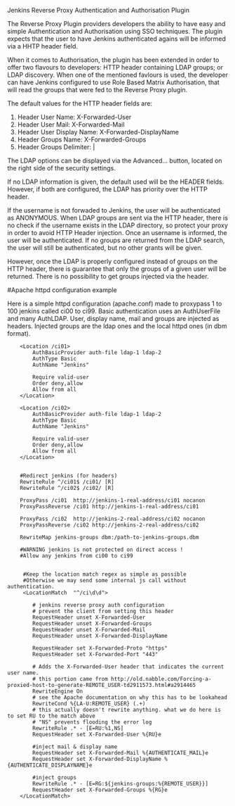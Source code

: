 Jenkins Reverse Proxy Authentication and Authorisation Plugin

The Reverse Proxy Plugin providers developers the ability to have easy and simple Authentication and Authorisation using SSO techniques. The plugin expects that the user to have Jenkins authenticated agains will be informed via a HHTP header field.

When it comes to Authorisation, the plugin has been extended in order to offer two flavours to developers: HTTP header containing LDAP groups; or LDAP discovery. When one of the mentioned favlours is used, the developer can have Jenkins configured to use Role Based Matrix Authorisation, that will read the groups that were fed to the Reverse Proxy plugin.

The default values for the HTTP header fields are:

1. Header User Name: X-Forwarded-User
2. Header User Mail: X-Forwarded-Mail
3. Header User Display Name: X-Forwarded-DisplayName
4. Header Groups Name: X-Forwarded-Groups
5. Header Groups Delimiter: |
 
The LDAP options can be displayed via the Advanced... button, located on the right side of the security settings.

If no LDAP information is given, the default used will be the HEADER fields. However, if both are configured, the LDAP has priority over the HTTP header.

If the username is not forwaded to Jenkins, the user will be authenticated as ANONYMOUS. When LDAP groups are sent via the HTTP header, there is no check if the username exists in the LDAP directory, so protect your proxy in order to avoid HTTP Header injection. Once an username is informed, the user will be authenticated. If no groups are returned from the LDAP search, the user will still be authenticated, but no other grants will be given.

However, once the LDAP is properly configured instead of groups on the HTTP header, there is guarantee that only the groups of a given user will be returned. There is no possibility to get groups injected via the header.


#Apache httpd configuration example

Here is a simple httpd configuration (apache.conf) made to proxypass 1 to 100 jenkins called ci00 to ci99.
Basic authentication uses an AuthUserFile and many AuthLDAP.
User, display name, mail and groups are injected as headers.
Injected groups are the ldap ones and the local httpd ones (in dbm format).

```
    <Location /ci01>
        AuthBasicProvider auth-file ldap-1 ldap-2
        AuthType Basic
        AuthName "Jenkins"

        Require valid-user
        Order deny,allow
        Allow from all
    </Location>

    <Location /ci02>
        AuthBasicProvider auth-file ldap-1 ldap-2
        AuthType Basic
        AuthName "Jenkins"

        Require valid-user
        Order deny,allow
        Allow from all
    </Location>


    #Redirect jenkins (for headers)
    RewriteRule ^/ci01$ /ci01/ [R]
    RewriteRule ^/ci02$ /ci02/ [R]

    ProxyPass /ci01  http://jenkins-1-real-address/ci01 nocanon
    ProxyPassReverse /ci01 http://jenkins-1-real-address/ci01

    ProxyPass /ci02  http://jenkins-2-real-address/ci02 nocanon
    ProxyPassReverse /ci02 http://jenkins-2-real-address/ci02

    RewriteMap jenkins-groups dbm:/path-to-jenkins-groups.dbm

    #WARNING jenkins is not protected on direct access !
    #Allow any jenkins from ci00 to ci99


     #Keep the location match regex as simple as possible
     #Otherwise we may send some internal js call without authentication.
     <LocationMatch  "^/ci\d\d">

        # jenkins reverse proxy auth configuration
        # prevent the client from setting this header
        RequestHeader unset X-Forwarded-User
        RequestHeader unset X-Forwarded-Groups
        RequestHeader unset X-Forwarded-Mail
        RequestHeader unset X-Forwarded-DisplayName

        RequestHeader set X-Forwarded-Proto "https"
        RequestHeader set X-Forwarded-Port "443"

        # Adds the X-Forwarded-User header that indicates the current user name.
        # this portion came from http://old.nabble.com/Forcing-a-proxied-host-to-generate-REMOTE_USER-td2911573.html#a2914465
        RewriteEngine On
        # see the Apache documentation on why this has to be lookahead
        RewriteCond %{LA-U:REMOTE_USER} (.+)
        # this actually doesn't rewrite anything. what we do here is to set RU to the match above
        # "NS" prevents flooding the error log
        RewriteRule .* - [E=RU:%1,NS]
        RequestHeader set X-Forwarded-User %{RU}e

        #inject mail & display name
        RequestHeader set X-Forwarded-Mail %{AUTHENTICATE_MAIL}e
        RequestHeader set X-Forwarded-DisplayName %{AUTHENTICATE_DISPLAYNAME}e

        #inject groups
        RewriteRule .* - [E=RG:${jenkins-groups:%{REMOTE_USER}}]
        RequestHeader set X-Forwarded-Groups %{RG}e
    </LocationMatch>

```
